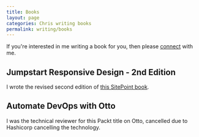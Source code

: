 ```yaml
---
title: Books
layout: page
categories: Chris writing books
permalink: writing/books
---
```


If you're interested in me writing a book for you, then please [connect](/connect) with me.

## Jumpstart Responsive Design - 2nd Edition

I wrote the revised second edition of [this SitePoint book](https://www.sitepoint.com/store/jump-start-responsive-web-design/).

## Automate DevOps with Otto

I was the technical reviewer for this Packt title on Otto, cancelled due to Hashicorp cancelling the technology.
